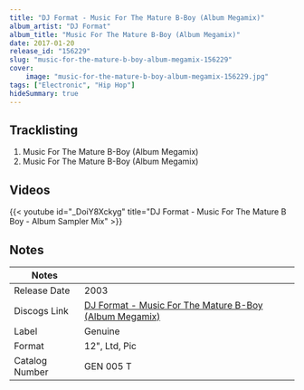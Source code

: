 ```yaml
---
title: "DJ Format - Music For The Mature B-Boy (Album Megamix)"
album_artist: "DJ Format"
album_title: "Music For The Mature B-Boy (Album Megamix)"
date: 2017-01-20
release_id: "156229"
slug: "music-for-the-mature-b-boy-album-megamix-156229"
cover:
    image: "music-for-the-mature-b-boy-album-megamix-156229.jpg"
tags: ["Electronic", "Hip Hop"]
hideSummary: true
---
```


## Tracklisting
1. Music For The Mature B-Boy (Album Megamix)
2. Music For The Mature B-Boy (Album Megamix)

## Videos
{{< youtube id="_DoiY8Xckyg" title="DJ Format - Music For The Mature B Boy - Album Sampler Mix" >}}

## Notes

| Notes          |             |
| ---------------| ----------- |
| Release Date   | 2003 |
| Discogs Link   | [DJ Format - Music For The Mature B-Boy (Album Megamix)](https://www.discogs.com/release/156229) |
| Label          | Genuine |
| Format         | 12\", Ltd, Pic |
| Catalog Number | GEN 005 T |

